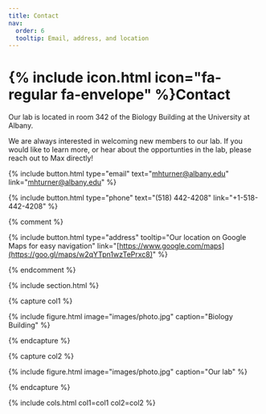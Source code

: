 ```yaml
---
title: Contact
nav:
  order: 6
  tooltip: Email, address, and location
---
```


# {% include icon.html icon="fa-regular fa-envelope" %}Contact

Our lab is located in room 342 of the Biology Building at the University at Albany.

We are always interested in welcoming new members to our lab. If you would like to learn more, or hear about the opportunties in the lab, please reach out to Max directly!

{%
  include button.html
  type="email"
  text="mhturner@albany.edu"
  link="mhturner@albany.edu"
%}

{%
  include button.html
  type="phone"
  text="(518) 442-4208"
  link="+1-518-442-4208"
%}

{% comment %}

{%
  include button.html
  type="address"
  tooltip="Our location on Google Maps for easy navigation"
  link="[https://www.google.com/maps](https://goo.gl/maps/w2qYTpn1wzTePrxc8)"
%}

{% endcomment %}


{% include section.html %}

{% capture col1 %}

{%
  include figure.html
  image="images/photo.jpg"
  caption="Biology Building"
%}

{% endcapture %}

{% capture col2 %}

{%
  include figure.html
  image="images/photo.jpg"
  caption="Our lab"
%}

{% endcapture %}

{% include cols.html col1=col1 col2=col2 %}

